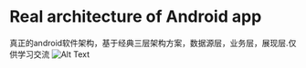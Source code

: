 # Real architecture of Android app
真正的android软件架构，基于经典三层架构方案，数据源层，业务层，展现层.仅供学习交流
![Alt Text](https://github.com/jessie345/RealArchitecture/blob/master/app/architecture.png)

